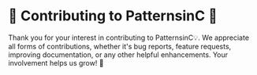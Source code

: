 # 🎉 Contributing to PatternsinC 🎉
Thank you for your interest in contributing to PatternsinC💡. We appreciate all forms of contributions, whether it's bug reports, feature requests, improving documentation, or any other helpful enhancements. Your involvement helps us grow! 🚀
